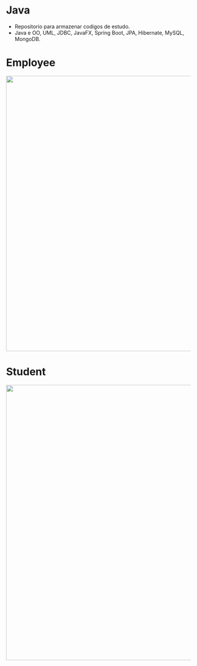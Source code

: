 # Java
- Repositorio para armazenar codigos de estudo.
- Java e OO, UML, JDBC, JavaFX, Spring Boot, JPA, Hibernate, MySQL, MongoDB.

# Employee
<div align="center">
<image src="https://github.com/VolpeBA/Java/assets/53006149/e496ed72-e3d5-4097-b3d3-ca0077dad4fc" width="750px" center>
</div>

# Student
<div align="center">
<image src="https://github.com/VolpeBA/Java/assets/53006149/34c3de4d-5cc8-45f1-915b-c9286181e2c6" width="750px" center>
</div>
